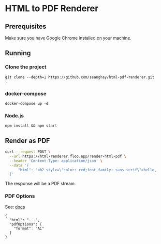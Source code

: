 # HTML to PDF Renderer


## Prerequisites

Make sure you have Google Chrome installed on your machine.

## Running


### Clone the project

```
git clone --depth=1 https://github.com/seanghay/html-pdf-renderer.git .
```


### docker-compose

```
docker-compose up -d
```

### Node.js

```
npm install && npm start
```


## Render as PDF

```sh
curl --request POST \
  --url https://html-renderer.floo.app/render-html-pdf \
  --header 'Content-Type: application/json' \
  --data '{
	  "html": "<h2 style=\"color: red;font-family: sans-serif\">hello, world</h2>"
  }'
```

The response will be a PDF stream.

### PDF Options

See: [docs](https://pptr.dev/#?product=Puppeteer&version=v14.4.0&show=api-pagecreatepdfstreamoptions)

```jsonc
{
  "html": "...",
  "pdfOptions": {
    "format": "A1"
  }
}
```
